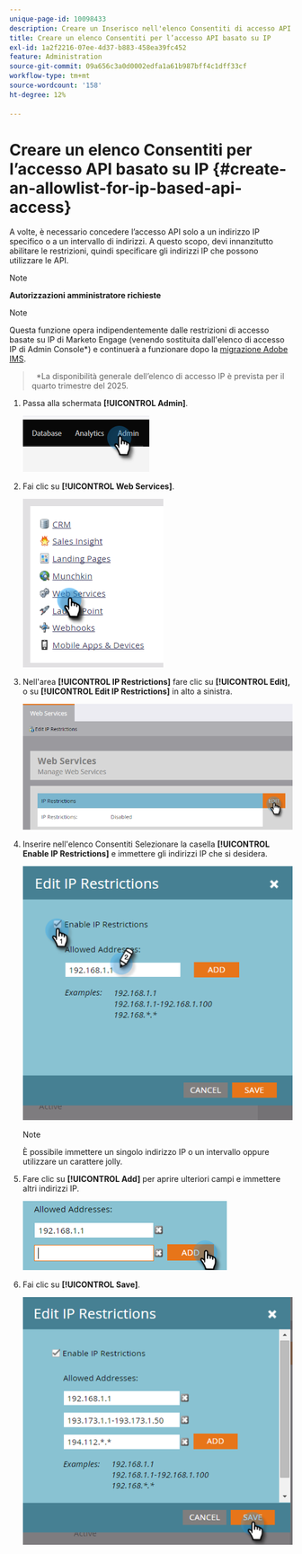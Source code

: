 ```yaml
---
unique-page-id: 10098433
description: Creare un Inserisco nell'elenco Consentiti di accesso API basato su IP - Documentazione di Marketo - Documentazione del prodotto
title: Creare un elenco Consentiti per l’accesso API basato su IP
exl-id: 1a2f2216-07ee-4d37-b883-458ea39fc452
feature: Administration
source-git-commit: 09a656c3a0d0002edfa1a61b987bff4c1dff33cf
workflow-type: tm+mt
source-wordcount: '158'
ht-degree: 12%

---
```


# Creare un elenco Consentiti per l’accesso API basato su IP {#create-an-allowlist-for-ip-based-api-access}

A volte, è necessario concedere l’accesso API solo a un indirizzo IP specifico o a un intervallo di indirizzi. A questo scopo, devi innanzitutto abilitare le restrizioni, quindi specificare gli indirizzi IP che possono utilizzare le API.

>[!NOTE]
>
>**Autorizzazioni amministratore richieste**

>[!NOTE]
>
>Questa funzione opera indipendentemente dalle restrizioni di accesso basate su IP di Marketo Engage (venendo sostituita dall&#39;elenco di accesso IP di Admin Console*) e continuerà a funzionare dopo la [migrazione Adobe IMS](/help/marketo/product-docs/administration/marketo-with-adobe-identity/adobe-identity-management-overview.md).
>> 
>>&#42;La disponibilità generale dell’elenco di accesso IP è prevista per il quarto trimestre del 2025.

1. Passa alla schermata **[!UICONTROL Admin]**.

   ![](assets/create-an-allowlist-for-ip-based-api-access-1.png)

1. Fai clic su **[!UICONTROL Web Services]**.

   ![](assets/create-an-allowlist-for-ip-based-api-access-2.png)

1. Nell&#39;area **[!UICONTROL IP Restrictions]** fare clic su **[!UICONTROL Edit],** o su **[!UICONTROL Edit IP Restrictions]** in alto a sinistra.

   ![](assets/create-an-allowlist-for-ip-based-api-access-3.png)

1. Inserire nell&#39;elenco Consentiti Selezionare la casella **[!UICONTROL Enable IP Restrictions]** e immettere gli indirizzi IP che si desidera.

   ![](assets/create-an-allowlist-for-ip-based-api-access-4.png)

   >[!NOTE]
   >
   >È possibile immettere un singolo indirizzo IP o un intervallo oppure utilizzare un carattere jolly.

1. Fare clic su **[!UICONTROL Add]** per aprire ulteriori campi e immettere altri indirizzi IP.

   ![](assets/create-an-allowlist-for-ip-based-api-access-5.png)

1. Fai clic su **[!UICONTROL Save]**.

   ![](assets/create-an-allowlist-for-ip-based-api-access-6.png)
